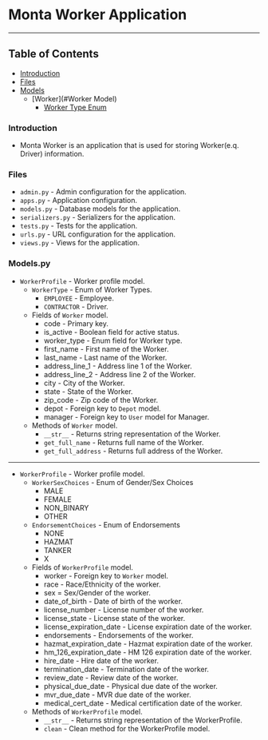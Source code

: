 # Monta Worker Application

----

## Table of Contents

- [Introduction](#introduction)
- [Files](#files)
- [Models](#models)
    - [Worker](#Worker Model)
        - [Worker Type Enum](#WorkerType)

### Introduction <a name="introduction"></a>

- Monta Worker is an application that is used for storing Worker(e.q. Driver) information.

### Files <a name="files"></a>

- `admin.py` - Admin configuration for the application.
- `apps.py` - Application configuration.
- `models.py` - Database models for the application.
- `serializers.py` - Serializers for the application.
- `tests.py` - Tests for the application.
- `urls.py` - URL configuration for the application.
- `views.py` - Views for the application.

### Models.py <a name="models"></a>

- `WorkerProfile` - Worker profile model. <a name="Worker Model"></a>
    - `WorkerType` - Enum of Worker Types. <a name="WorkerType"></a>
        - `EMPLOYEE` - Employee.
        - `CONTRACTOR` - Driver.
    - Fields of `Worker` model.
        - code - Primary key.
        - is_active - Boolean field for active status.
        - worker_type - Enum field for Worker type.
        - first_name - First name of the Worker.
        - last_name - Last name of the Worker.
        - address_line_1 - Address line 1 of the Worker.
        - address_line_2 - Address line 2 of the Worker.
        - city - City of the Worker.
        - state - State of the Worker.
        - zip_code - Zip code of the Worker.
        - depot - Foreign key to `Depot` model.
        - manager - Foreign key to `User` model for Manager.
    - Methods of `Worker` model.
        - `__str__` - Returns string representation of the Worker.
        - `get_full_name` - Returns full name of the Worker.
        - `get_full_address` - Returns full address of the Worker.

----

- `WorkerProfile` - Worker profile model.
    - `WorkerSexChoices` - Enum of Gender/Sex Choices
        - MALE
        - FEMALE
        - NON_BINARY
        - OTHER
    - `EndorsementChoices` - Enum of Endorsements
        - NONE
        - HAZMAT
        - TANKER
        - X
    - Fields of `WorkerProfile` model.
        - worker - Foreign key to `Worker` model.
        - race - Race/Ethnicity of the worker.
        - sex = Sex/Gender of the worker.
        - date_of_birth - Date of birth of the worker.
        - license_number - License number of the worker.
        - license_state - License state of the worker.
        - license_expiration_date - License expiration date of the worker.
        - endorsements - Endorsements of the worker.
        - hazmat_expiration_date - Hazmat expiration date of the worker.
        - hm_126_expiration_date - HM 126 expiration date of the worker.
        - hire_date - Hire date of the worker.
        - termination_date - Termination date of the worker.
        - review_date - Review date of the worker.
        - physical_due_date - Physical due date of the worker.
        - mvr_due_date - MVR due date of the worker.
        - medical_cert_date - Medical certification date of the worker.
    - Methods of `WorkerProfile` model.
        - `__str__` - Returns string representation of the WorkerProfile.
        - `clean` - Clean method for the WorkerProfile model.
